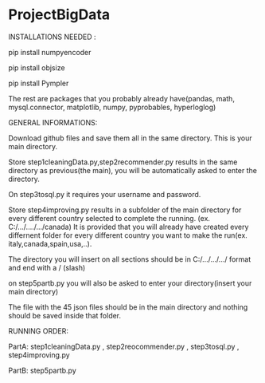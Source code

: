 # ProjectBigData
INSTALLATIONS NEEDED :

pip install numpyencoder

pip install objsize

pip install Pympler

The rest are packages that you probably already have(pandas, math, mysql.connector, matplotlib, numpy, pyprobables, hyperloglog)



GENERAL INFORMATIONS:

Download github files and save them all in the same directory. This is your main directory.

Store step1cleaningData.py,step2recommender.py results in the same directory as previous(the main), you will be automatically asked to enter the directory.

On step3tosql.py it requires your username and password.

Store step4improving.py results in a subfolder of the main directory for every different country selected to complete the running.          (ex. C:/.../..../.../canada)
It is provided that you will already have created every differnent folder for every different country you want to make the run(ex. italy,canada,spain,usa,..).

The directory you will insert on all sections should be in C:/.../.../.../ format and end with a /  (slash)

on step5partb.py you will also be asked to enter your directory(insert your main directory)

The file with the 45 json files should be in the main directory and nothing should be saved inside that folder.




RUNNING ORDER:  

PartA: 
step1cleaningData.py , step2reocommender.py , step3tosql.py , step4improving.py

PartB:  step5partb.py

